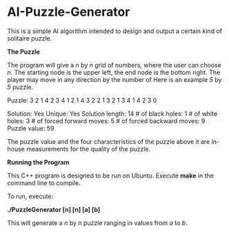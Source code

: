# AI-Puzzle-Generator

This is a simple AI algorithm intended to design and output a certain kind of solitaire puzzle.

__The Puzzle__

The program will give a _n_ by _n_ grid of numbers, where the user can choose _n_. The starting node is the upper left, the end node is the bottom right. The player may move in any direction by the number of Here is an example _5_ by _5_ puzzle. 

Puzzle:
3 2 1 4 2
3 4 1 2 1
4 3 2 2 1
3 2 1 3 4
1 4 2 3 0

Solution: Yes
Unique: Yes
Solution length: 14
\# of black holes: 1
\# of white holes: 3
\# of forced forward moves: 5
\# of forced backward moves: 9
Puzzle value: 59

The puzzle value and the four characteristics of the puzzle above it are in-house measurements for the quality of the puzzle.


__Running the Program__

This C++ program is designed to be run on Ubuntu.
Execute __make__ in the command line to compile.

To run, execute:

__./PuzzleGenerator [n] [n] [a] [b]__

This will generate a _n_ by _n_ puzzle ranging in values from _a_ to _b_.
